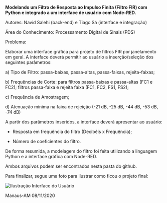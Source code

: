 
**Modelando um Filtro de Resposta ao Impulso Finita (Filtro FIR) com Python e integrado a um interface de usuário com Node-RED.**

Autores: Navid Salehi (back-end) e Tiago Sá (interface e integração)

Área do Conhecimento: Processamento Digital de Sinais (PDS)

Problema:

Elaborar uma interface gráfica para projeto de filtros FIR por janelamento em geral. A interface deverá permitir ao usuário a inserção/seleção dos seguintes parâmetros: 

a) Tipo de Filtro: passa-baixas, passa-altas, passa-faixas, rejeita-faixas;

b) Frequências de Corte: para filtros passa-baixas e passa-altas (FC1 e FC2); filtros passa-faixa e rejeita faixa (FC1, FC2, FS1, FS2);

c) Frequência de Amostragem;

d) Atenuação mínima na faixa de rejeição (-21 dB, -25 dB, -44 dB, -53 dB, -74 dB)

A partir dos parâmetros inseridos, a interface deverá apresentar ao usuário:

- Resposta em frequência do filtro (Decibéis x Frequência);

- Número de coeficientes do filtro.

De forma resumida, a modelagem do filtro foi feita utilizando a linguagem Python e a interface gráfica com Node-RED.

Ambos arquivos podem ser encontrados nesta pasta do github. 

Para finalizar, segue uma foto para ilustrar como ficou o projeto final:

![Ilustração Interface do Usuário](https://user-images.githubusercontent.com/49340230/98497096-840e7980-2219-11eb-9f5e-eabcf70ff43a.png)


Manaus-AM
08/11/2020

